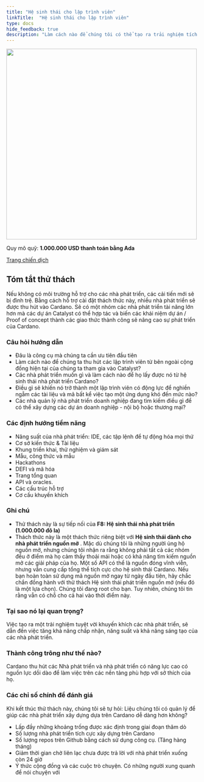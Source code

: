 ```yaml
---
title: "Hệ sinh thái cho lập trình viên"
linkTitle:  "Hệ sinh thái cho lập trình viên"
type: docs
hide_feedback: true
description: "Làm cách nào để chúng tôi có thể tạo ra trải nghiệm tích cực cho nhà phát triển để giúp các lập trình viên tập trung vào việc xây dựng các ứng dụng thành công?"
---
```


<img src="https://cardano.ideascale.com/community-library/accounts/93/936143/Public/01-Developer-Ecosystem-4d9cc4.png" style="width:500px;height500px">

Quy mô quỹ: **1.000.000 USD thanh toán bằng Ada**

[Trang chiến dịch](https://cardano.ideascale.com/c/campaigns/26597/about)

## Tóm tắt thử thách

Nếu không có môi trường hỗ trợ cho các nhà phát triển, các cải tiến mới sẽ bị đình trệ. Bằng cách hỗ trợ cài đặt thách thức này, nhiều nhà phát triển sẽ được thu hút vào Cardano. Sẽ có một nhóm các nhà phát triển tài năng lớn hơn mà các dự án Catalyst có thể hợp tác và biến các khái niệm dự án / Proof of concept thành các giao thức thành công sẽ nâng cao sự phát triển của Cardano.

### Câu hỏi hướng dẫn

- Đâu là công cụ mà chúng ta cần ưu tiên đầu tiên
- Làm cách nào để chúng ta thu hút các lập trình viên từ bên ngoài cộng đồng hiện tại của chúng ta tham gia vào Catalyst?
- Các nhà phát triển muốn gì và làm cách nào để họ lấy được nó từ hệ sinh thái nhà phát triển Cardano?
- Điều gì sẽ khiến nó trở thành một lập trình viên  có động lực để nghiền ngẫm các tài liệu và mã bất kể việc tạo một ứng dụng khó đến mức nào?
- Các nhà quản lý nhà phát triển doanh nghiệp đang tìm kiếm điều gì để có thể xây dựng các dự án doanh nghiệp - nội bộ hoặc thương mại?

### Các định hướng tiềm năng

- Năng suất của nhà phát triển: IDE, các tập lệnh để tự động hóa mọi thứ
- Cơ sở kiến thức &amp; Tài liệu
- Khung triển khai, thử nghiệm và giám sát
- Mẫu, công thức và mẫu
- Hackathons
- DEFI và mã hóa
- Trang tổng quan
- API và oracles.
- Các cấu trúc hỗ trợ
- Cơ cấu khuyến khích

### Ghi chú

- Thử thách này là sự tiếp nối của **F8: Hệ sinh thái nhà phát triển (1.000.000 đô la)**
- Thách thức này là một thách thức riêng biệt với **Hệ sinh thái dành cho nhà phát triển nguồn mở** . Mặc dù chúng tôi là những người ủng hộ nguồn mở, nhưng chúng tôi nhận ra rằng không phải tất cả các nhóm đều ở điểm mà họ cảm thấy thoải mái hoặc có khả năng tìm kiếm nguồn mở các giải pháp của họ. Một số API có thể là nguồn đóng vĩnh viễn, nhưng vẫn cung cấp tổng thể tích cực cho hệ sinh thái Cardano. Nếu bạn hoàn toàn sử dụng mã nguồn mở ngay từ ngày đầu tiên, hãy chắc chắn đồng hành với thử thách Hệ sinh thái phát triển nguồn mở (nếu đó là một lựa chọn). Chúng tôi đang root cho bạn. Tuy nhiên, chúng tôi tin rằng vẫn có chỗ cho cả hai vào thời điểm này.

### Tại sao nó lại quan trọng?

Việc tạo ra một trải nghiệm tuyệt vời khuyến khích các nhà phát triển, sẽ dẫn đến việc tăng khả năng chấp nhận, năng suất và khả năng sáng tạo của các nhà phát triển.

### Thành công trông như thế nào?

Cardano thu hút các Nhà phát triển và nhà phát triển có năng lực cao có nguồn lực dồi dào để làm việc trên các nền tảng phù hợp với sở thích của họ.

### Các chỉ số chính để đánh giá

Khi kết thúc thử thách này, chúng tôi sẽ tự hỏi: Liệu chúng tôi có quản lý để giúp các nhà phát triển xây dựng dựa trên Cardano dễ dàng hơn không?

- Lấp đầy những khoảng trống được xác định trong giai đoạn thăm dò
- Số lượng nhà phát triển tích cực xây dựng trên Cardano
- Số lượng repos trên Github bằng cách sử dụng công cụ. (Tăng hàng tháng)
- Giảm thời gian chờ liên lạc chưa được trả lời với nhà phát triển xuống còn 24 giờ
- Ý thức cộng đồng và các cuộc trò chuyện. Có những người xung quanh để nói chuyện với

